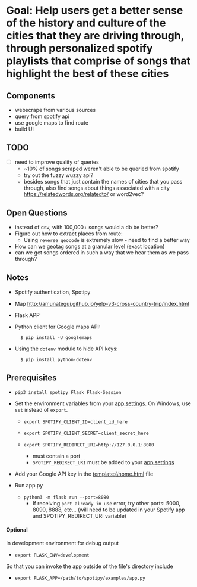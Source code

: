 # Goal: Help users get a better sense of the history and culture of the cities that they are driving through, through personalized spotify playlists that comprise of songs that highlight the best of these cities

## Components
* webscrape from various sources
* query from spotify api  
* use google maps to find route
* build UI

## TODO
* [ ] need to improve quality of queries
    * ~10% of songs scraped weren't able to be queried from spotify
    * try out the fuzzy wuzzy api?
    * besides songs that just contain the names of cities that you pass through, also find songs about things associated with a city
    https://relatedwords.org/relatedto/ or word2vec?

## Open Questions
* instead of csv, with 100,000+ songs would a db be better?
* Figure out how to extract places from route:
    * Using `reverse_geocode` is extremely slow - need to find a better way
* How can we geotag songs at a granular level (exact location)
* can we get songs ordered in such a way that we hear them as we pass through?

## Notes
* Spotify authentication, Spotipy

* Map
http://amunategui.github.io/yelp-v3-cross-country-trip/index.html

* Flask APP

* Python client for Google maps API: 

        $ pip install -U googlemaps

* Using the `dotenv` module to hide API keys:

        $ pip install python-dotenv

## Prerequisites

- `pip3 install spotipy Flask Flask-Session`
- Set the environment variables from your [app settings](https://developer.spotify.com/dashboard/applications). On Windows, use `set` instead of `export`.
    - `export SPOTIPY_CLIENT_ID=client_id_here`
    - `export SPOTIPY_CLIENT_SECRET=client_secret_here`

    - `export SPOTIPY_REDIRECT_URI=http://127.0.0.1:8080` 
        - must contain a port
        - `SPOTIPY_REDIRECT_URI` must be added to your [app settings](https://developer.spotify.com/dashboard/applications)

- Add your Google API key in the [templates\home.html]() file
- Run app.py
    - `python3 -m flask run --port=8080`
        - If receiving `port already in use` error, try other ports: 5000, 8090, 8888, etc...
(will need to be updated in your Spotify app and SPOTIPY_REDIRECT_URI variable)

#### Optional

In development environment for debug output
- `export FLASK_ENV=development`

So that you can invoke the app outside of the file's directory include
- `export FLASK_APP=/path/to/spotipy/examples/app.py`


